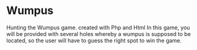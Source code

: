 # Wumpus
Hunting the Wumpus game. created with Php and Html
In this game, you will be provided with several holes whereby a wumpus is supposed to be located, so the user will have to guess the right spot to win the game.

